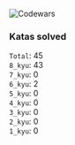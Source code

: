![Codewars](https://www.codewars.com/users/PheRum/badges/large)

### Katas solved

`Total`: 45 \
`8_kyu`: 43 \
`7_kyu`: 0 \
`6_kyu`: 2 \
`5_kyu`: 0 \
`4_kyu`: 0 \
`3_kyu`: 0 \
`2_kyu`: 0 \
`1_kyu`: 0
